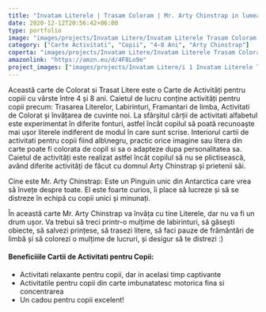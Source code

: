 ```yaml
---
title: "Invatam Literele | Trasam Coloram | Mr. Arty Chinstrap in lumea Labirinturilor"
date: 2020-12-12T20:56:42+06:00
type: portfolio
image: "images/projects/Invatam Litere/Invatam Literele Trasam Coloram activitati copii Arty Chinstrap.jpg"
category: ["Carte Activitati", "Copii", "4-8 Ani", "Arty Chinstrap"]
coperta: "images/projects/Invatam Litere/Invatam Literele Trasam Coloram activitati copii Arty Chinstrap.jpg"
amazonlink: "https://amzn.eu/d/4F8Lo9e"
project_images: ["images/projects/Invatam Litere/i 1 Invatam Literele Trasam Coloram activitati copii Arty Chinstrap.jpg", "images/projects/Invatam Litere/i 2 Invatam Literele Trasam Coloram activitati copii Arty Chinstrap.jpg", "images/projects/Invatam Litere/i 3 Invatam Literele Trasam Coloram activitati copii Arty Chinstrap.jpg", "images/projects/Invatam Litere/i 4 Invatam Literele Trasam Coloram activitati copii Arty Chinstrap.jpg", "images/projects/Invatam Litere/i 5 Invatam Literele Trasam Coloram activitati copii Arty Chinstrap.jpg", "images/projects/Invatam Litere/i 6 Invatam Literele Trasam Coloram activitati copii Arty Chinstrap.jpg"]
---
```


Această carte de Colorat si Trasat Litere este o Carte de Activități pentru copiii cu vârste între 4 și 8 ani. Caietul de lucru conține activități pentru copii precum: Trasarea Literelor, Labirinturi, Framantari de limba, Activitati de Colorat și învățarea de cuvinte noi. La sfârșitul cărții de activitati alfabetul este experimentat în diferite fonturi, astfel încât copilul să poată recunoaște mai ușor literele indiferent de modul în care sunt scrise. Interiorul cartii de activitati pentru copii fiind alb\negru, practic orice imagine sau litera din carte poate fi colorata de copil si sa o adapteze dupa personalitatea sa. Caietul de activități este realizat astfel încât copilul să nu se plictisească, având diferite activități de făcut cu domnul Arty Chinstrap și prietenii săi.

Cine este Mr. Arty Chinstrap:
Este un Pinguin unic din Antarctica care vrea să învețe despre toate.
El este foarte curios, îi place să lucreze și să se distreze în echipă cu copii unici și minunați.

În această carte Mr. Arty Chinstrap va învăța cu tine Literele, dar nu va fi un drum ușor. Va trebui să treci printr-o mulțime de labirinturi, să găsești obiecte, să salvezi prințese, să trasezi litere, să faci pauze de frământări de limbă și să colorezi o mulțime de lucruri, și desigur să te distrezi :)

#### Beneficiiile Cartii de Activitati pentru Copii:

- Activitati relaxante pentru copii, dar in acelasi timp captivante
- Activitatile pentru copii din carte imbunatatesc motorica fina si concentrarea
- Un cadou pentru copii excelent!

